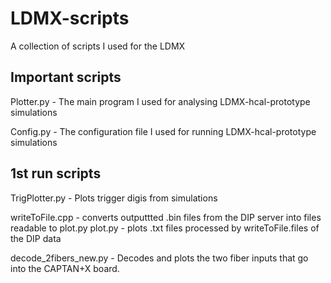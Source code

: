 # LDMX-scripts
A collection of scripts I used for the LDMX

## Important scripts

Plotter.py - The main program I used for analysing LDMX-hcal-prototype simulations

Config.py  - The configuration file I used for running LDMX-hcal-prototype simulations

## 1st run scripts

TrigPlotter.py - Plots trigger digis from simulations

writeToFile.cpp - converts outputtted .bin files from the DIP server into files readable to plot.py
plot.py - plots .txt files processed by writeToFile.files of the DIP data

decode_2fibers_new.py - Decodes and plots the two fiber inputs that go into the CAPTAN+X board.

